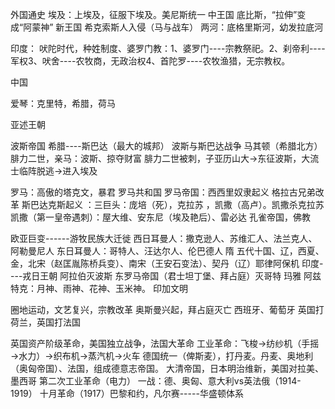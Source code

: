 外国通史
埃及：上埃及，征服下埃及。美尼斯统一
中王国   底比斯，“拉伸”变成“阿蒙神”
      新王国    希克索斯人入侵（马与战车）
两河：底格里斯河，幼发拉底河


印度： 吠陀时代，种姓制度、婆罗门教：1、婆罗门----宗教祭祀。2、刹帝利----军权3、吠舍----农牧商，无政治权4、首陀罗----农牧渔猎，无宗教权。

中国

爱琴：克里特，希腊，荷马

亚述王朝

波斯帝国
希腊----斯巴达（最大的城邦）  波斯与斯巴达战争
马其顿（希腊北方）  腓力二世，亲马：波斯、掠夺财富
腓力二世被刺，子亚历山大→东征波斯，大流士临阵脱逃→进入埃及

罗马：高傲的塔克文，暴君
罗马共和国
罗马帝国：西西里奴隶起义
格拉古兄弟改革
斯巴达克斯起义 ：三巨头：庞培（死），克拉苏 ，凯撒（高卢）。凯撒杀克拉苏
      凯撒（第一皇帝遇刺）：屋大维、安东尼（埃及艳后）、雷必达
孔雀帝国，佛教

欧亚巨变------游牧民族大迁徙
   西日耳曼人：撒克逊人、苏维汇人、法兰克人、阿勒曼尼人
   东日耳曼人：哥特人、汪达尔人、伦巴德人
隋
五代十国、辽，西夏、金，北宋（赵匡胤陈桥兵变）、南宋（王安石变法）、契丹（辽）耶律阿保机
印度----戎日王朝
阿拉伯灭波斯
东罗马帝国（君士坦丁堡、拜占庭）灭哥特
玛雅
阿兹特克：月神、雨神、花神、玉米神。
印加文明

圈地运动，文艺复兴，宗教改革
奥斯曼兴起，拜占庭灭亡
西班牙、葡萄牙
英国打荷兰，英国打法国

英国资产阶级革命，美国独立战争，法国大革命
工业革命：飞梭→纺纱机（手摇→水力）→织布机→蒸汽机→火车
德国统一（俾斯麦），打丹麦。丹麦、奥地利（奥匈帝国）、法国，组成德意志帝国。
大清帝国，日本明治维新，美国对拉美、墨西哥
第二次工业革命（电力）
一战：德、奥匈、意大利vs英法俄（1914-1919）
十月革命（1917）巴黎和约，凡尔赛-----华盛顿体系
